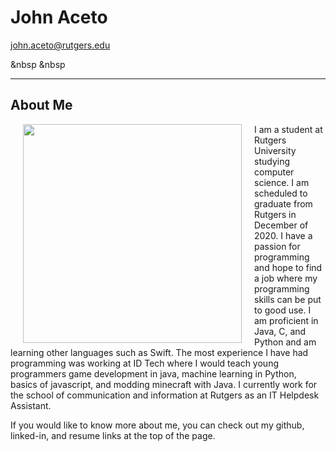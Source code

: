 <script src="https://kit.fontawesome.com/aba1d8c3e9.js" crossorigin="anonymous"></script>

<h1>John Aceto</h1>

<a href = "mailto: john.aceto@rutgers.edu">john.aceto@rutgers.edu</a>

<a href="https://github.com/johnaceto"><i class="fab fa-github fa-2x"></i></a> &nbsp <a href="https://www.linkedin.com/in/john-aceto-62030812b"><i class="fab fa-linkedin-in fa-2x"></i></a> &nbsp <a href="https://johnaceto.github.io/resume/"><i class="fas fa-file-pdf fa-2x"></i></a>

---

<h2>About Me</h2>

<img align="left" width="350" height="350" hspace="20" src="https://johnaceto.github.io/assets/img/testme.jpg">

<p>I am a student at Rutgers University studying computer science. I am scheduled to graduate from Rutgers in December of 2020. I have a passion for programming and hope to find a job where my programming skills can be put to good use. I am proficient in Java, C, and Python and am learning other languages such as Swift. The most experience I have had programming was working at ID Tech where I would teach young programmers game development in java, machine learning in Python, basics of javascript, and modding minecraft with Java. I currently work for the school of communication and information at Rutgers as an IT Helpdesk Assistant.</p>

<p>If you would like to know more about me, you can check out my github, linked-in, and resume links at the top of the page.</p>